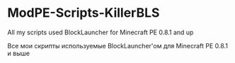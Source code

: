 ModPE-Scripts-KillerBLS
=======================

All my scripts used BlockLauncher for Minecraft PE 0.8.1 and up

Все мои скрипты используемые BlockLauncher'ом для Minecraft PE 0.8.1 и выше
